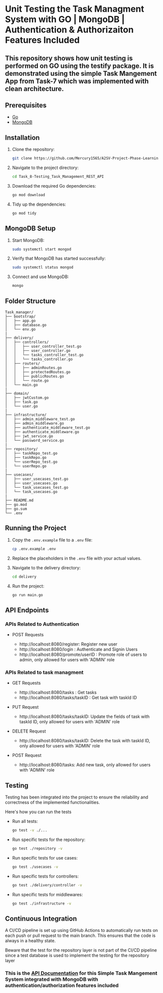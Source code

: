 # Unit Testing the Task Managment System with GO | MongoDB | Authentication & Authorizaiton Features Included

## This repository shows how unit testing is performed on GO using the testify package. It is demonstrated using the simple Task Mangement App from Task-7 which was implemented with clean architecture.

## Prerequisites

- [Go](https://golang.org/doc/install)
- [MongoDB](https://docs.mongodb.com/manual/installation/)

## Installation

1. Clone the repository:

   ```bash
   git clone https://github.com/Mercury1565/A2SV-Project-Phase-Learning-Tasks
   ```

2. Navigate to the project directory:

   ```bash
   cd Task_8-Testing_Task_Management_REST_API
   ```

3. Download the required Go dependencies:

   ```bash
   go mod download
   ```

4. Tidy up the dependencies:
   ```bash
   go mod tidy
   ```

## MongoDB Setup

1. Start MongoDB:

   ```bash
   sudo systemctl start mongod
   ```

2. Verify that MongoDB has started successfully:

   ```bash
   sudo systemctl status mongod
   ```

3. Connect and use MongoDB:
   ```bash
   mongo
   ```

## Folder Structure

```
Task_manager/
├── bootstrap/
│   ├── app.go
│   ├── database.go
│   └── env.go
|
├── delivery/
│   ├── controllers/
│   │   ├── user_controller_test.go
│   │   ├── user_controller.go
│   │   └── tasks_controller_test.go
│   │   └── tasks_controller.go
│   ├── routers/
│   │   ├── adminRoutes.go
│   │   ├── protectedRoutes.go
│   │   ├── publicRoutes.go
│   │   └── route.go
│   └── main.go
|
├── domain/
│   ├── jwtCustom.go
│   ├── task.go
│   └── user.go
|
├── infrastructure/
│   ├── admin_middleware_test.go
│   ├── admin_middleware.go
│   ├── authenticate_middleware_test.go
│   ├── authenticate_middleware.go
│   ├── jwt_service.go
│   └── password_service.go
|
├── repository/
│   ├── taskRepo_test.go
│   ├── taskRepo.go
│   └── userRepo_test.go
│   └── userRepo.go
|
├── usecases/
│   ├── user_usecases_test.go
│   ├── user_usecases.go
│   └── task_usecases_test.go
│   └── task_usecases.go
|
├── README.md
├── go.mod
├── go.sum
└── .env

```

## Running the Project

1. Copy the `.env.example` file to a `.env` file:

   ```bash
   cp .env.example .env
   ```

2. Replace the placeholders in the `.env` file with your actual values.

3. Navigate to the delivery directory:

   ```bash
   cd delivery
   ```

4. Run the project:

   ```bash
   go run main.go
   ```

## API Endpoints

### APIs Related to Authentication

- POST Requests

  - http://localhost:8080/register: Register new user
  - http://localhost:8080/login : Authenticate and Signin Users
  - http://localhost:8080/promote/userID : Promote role of users to admin, only allowed for users with 'ADMIN' role

### APIs Related to task managment

- GET Requests

  - http://localhost:8080/tasks : Get tasks
  - http://localhost:8080/tasks/taskID : Get task with taskId ID

- PUT Request

  - http://localhost:8080/tasks/taskID: Update the fields of task with taskId ID, only allowed for users with 'ADMIN' role

- DELETE Request

  - http://localhost:8080/tasks/taskID: Delete the task with taskId ID, only allowed for users with 'ADMIN' role

- POST Request

  - http://localhost:8080/tasks: Add new task, only allowed for users with 'ADMIN' role

## Testing

Testing has been integrated into the project to ensure the reliability and correctness of the implemented functionalities.

Here's how you can run the tests

- Run all tests:

  ```bash
  go test -v ./...
  ```

- Run specific tests for the repository:

  ```bash
  go test ./repository -v
  ```

- Run specific tests for use cases:

  ```bash
  go test ./usecases -v
  ```

- Run specific tests for controllers:

  ```bash
  go test ./delivery/controller -v
  ```

- Run specific tests for middlewares:

  ```bash
  go test ./infrastructure -v
  ```

## Continuous Integration

A CI/CD pipeline is set up using GitHub Actions to automatically run tests on each push or pull request to the main branch. This ensures that the code is always in a healthy state.

Beware that the test for the repository layer is not part of the CI/CD pipeline since a test database is used to implement the testing for the repository layer

### This is the [API Documentation](https://documenter.getpostman.com/view/37363410/2sA3s3HB59) for this Simple Task Mangement System integrated with MongoDB with authentication/authorization features included
